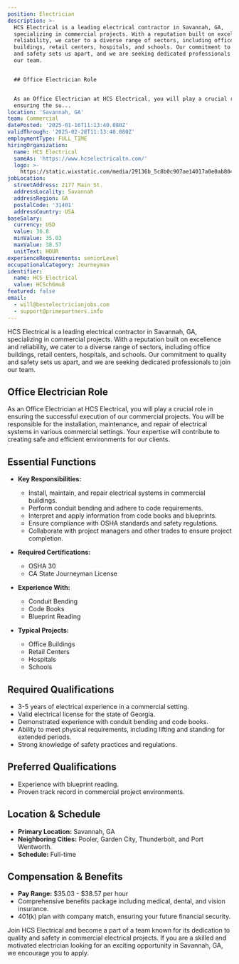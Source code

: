 ```yaml
---
position: Electrician
description: >-
  HCS Electrical is a leading electrical contractor in Savannah, GA,
  specializing in commercial projects. With a reputation built on excellence and
  reliability, we cater to a diverse range of sectors, including office
  buildings, retail centers, hospitals, and schools. Our commitment to quality
  and safety sets us apart, and we are seeking dedicated professionals to join
  our team.


  ## Office Electrician Role


  As an Office Electrician at HCS Electrical, you will play a crucial role in
  ensuring the su...
location: 'Savannah, GA'
team: Commercial
datePosted: '2025-01-16T11:13:40.080Z'
validThrough: '2025-02-28T11:13:40.080Z'
employmentType: FULL_TIME
hiringOrganization:
  name: HCS Electrical
  sameAs: 'https://www.hcselectricaltn.com/'
  logo: >-
    https://static.wixstatic.com/media/29136b_5c8b0c907ae14017a0e0ab8046606ac9~mv2.png/v1/crop/x_63,y_193,w_388,h_118/fill/w_398,h_120,al_c,lg_1,q_85,enc_avif,quality_auto/Android%20Playstore%20Logo.png
jobLocation:
  streetAddress: 2177 Main St.
  addressLocality: Savannah
  addressRegion: GA
  postalCode: '31401'
  addressCountry: USA
baseSalary:
  currency: USD
  value: 36.8
  minValue: 35.03
  maxValue: 38.57
  unitText: HOUR
experienceRequirements: seniorLevel
occupationalCategory: Journeyman
identifier:
  name: HCS Electrical
  value: HCSch6mu8
featured: false
email:
  - will@bestelectricianjobs.com
  - support@primepartners.info
---
```




HCS Electrical is a leading electrical contractor in Savannah, GA, specializing in commercial projects. With a reputation built on excellence and reliability, we cater to a diverse range of sectors, including office buildings, retail centers, hospitals, and schools. Our commitment to quality and safety sets us apart, and we are seeking dedicated professionals to join our team.

## Office Electrician Role

As an Office Electrician at HCS Electrical, you will play a crucial role in ensuring the successful execution of our commercial projects. You will be responsible for the installation, maintenance, and repair of electrical systems in various commercial settings. Your expertise will contribute to creating safe and efficient environments for our clients.

## Essential Functions

- **Key Responsibilities:**
  - Install, maintain, and repair electrical systems in commercial buildings.
  - Perform conduit bending and adhere to code requirements.
  - Interpret and apply information from code books and blueprints.
  - Ensure compliance with OSHA standards and safety regulations.
  - Collaborate with project managers and other trades to ensure project completion.

- **Required Certifications:**
  - OSHA 30
  - CA State Journeyman License

- **Experience With:**
  - Conduit Bending
  - Code Books
  - Blueprint Reading

- **Typical Projects:**
  - Office Buildings
  - Retail Centers
  - Hospitals
  - Schools

## Required Qualifications

- 3-5 years of electrical experience in a commercial setting.
- Valid electrical license for the state of Georgia.
- Demonstrated experience with conduit bending and code books.
- Ability to meet physical requirements, including lifting and standing for extended periods.
- Strong knowledge of safety practices and regulations.

## Preferred Qualifications

- Experience with blueprint reading.
- Proven track record in commercial project environments.

## Location & Schedule

- **Primary Location:** Savannah, GA
- **Neighboring Cities:** Pooler, Garden City, Thunderbolt, and Port Wentworth.
- **Schedule:** Full-time

## Compensation & Benefits

- **Pay Range:** $35.03 - $38.57 per hour
- Comprehensive benefits package including medical, dental, and vision insurance.
- 401(k) plan with company match, ensuring your future financial security.

Join HCS Electrical and become a part of a team known for its dedication to quality and safety in commercial electrical projects. If you are a skilled and motivated electrician looking for an exciting opportunity in Savannah, GA, we encourage you to apply.
